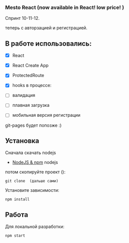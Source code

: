 
### Mesto React (now available in React! low price!  )
Спринт 10-11-12.

теперь с авторзацией и регистрацией.

## В работе использовались:
- [x] React
- [x] React Create App
- [x] ProtectedRoute
- [x] hooks
в процессе:
- [ ] валидация
- [ ] плавная загрузка
- [ ] мобильная версия регистрации


git-pages будет попозже :)

## Установка
Сначала скачать nodejs
- <a href="https://nodejs.org/en/">NodeJS & npm<a>  nodejs

потом скопируйте проект ():
```
git clone  (дальше сами)
```
Установите зависимости:
```
npm install
```
## Работа
Для локальной разработки:
```
npm start
